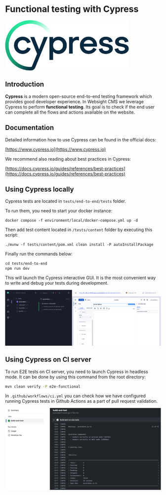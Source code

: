 # Functional testing with Cypress

![Cypress logo](cypress-logo.png)

## Introduction

**Cypress** is a modern open-source end-to-end testing framework which provides good developer experience. In Websight CMS we leverage Cypress to perform **functional testing**. Its goal is to check if the end user can complete all the flows and actions available on the website.

## Documentation

Detailed information how to use Cypress can be found in the official docs:

[https://www.cypress.io](https://www.cypress.io)

We recommend also reading about best practices in Cypress:

[https://docs.cypress.io/guides/references/best-practices](https://docs.cypress.io/guides/references/best-practices)

## Using Cypress locally

Cypress tests are located in `tests/end-to-end/tests` folder.

To run them, you need to start your docker instance:

```shell
docker compose -f environment/local/docker-compose.yml up -d
```

Then add test content located in `/tests/content` folder by executing this script:

```shell
./mvnw -f tests/content/pom.xml clean install -P autoInstallPackage
```

Finally run the commands below:

```shell
cd tests/end-to-end
npm run dev
```

This will launch the Cypress interactive GUI. It is the most convenient way to write and debug your tests during development.

![Cypress GUI](cypress-gui.png)

## Using Cypress on CI server

To run E2E tests on CI server, you need to launch Cypress in headless mode. It can be done by using this command from the root directory:

```bash
mvn clean verify -P e2e-functional
```

In `.github/workflows/ci.yml` you can check how we have configured running Cypress tests in Github Actions as a part of pull request validation.

![Cypress on CI server](cypress-ci-server.png)
